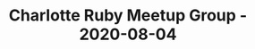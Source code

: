 ---
layout: post
title: Charlotte Ruby Meetup Group - 2020-08-04
datetime: '2020-08-04T19:00:00-04:00'
name: Charlotte Ruby Meetup Group
external_url: https://www.meetup.com/charlotte-rb/events/rgvbsrybclbgb/
online_event: true
year_month: 2020-08
---